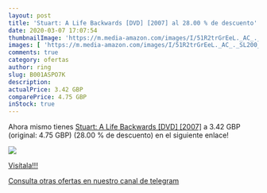 ```yaml
---
layout: post
title: 'Stuart: A Life Backwards [DVD] [2007] al 28.00 % de descuento'
date: 2020-03-07 17:07:54
thumbnailImage: 'https://m.media-amazon.com/images/I/51R2trGrEeL._AC_._SL200_.jpg'
images: [ 'https://m.media-amazon.com/images/I/51R2trGrEeL._AC_._SL200_.jpg' ]
comments: true
category: ofertas
author: ring
slug: B001ASPO7K
description:
actualPrice: 3.42 GBP
comparePrice: 4.75 GBP
inStock: true
---
```


Ahora mismo tienes [Stuart: A Life Backwards [DVD] [2007]](https://www.amazon.com/dp/B001ASPO7K/?tag=redken08-20) a 3.42 GBP (original: 4.75 GBP) (28.00 %  de descuento) en el siguiente enlace!

[![](https://m.media-amazon.com/images/I/51R2trGrEeL._AC_._SL200_.jpg)](https://www.amazon.com/dp/B001ASPO7K/?tag=redken08-20)

[Visítala!!!](https://www.amazon.com/dp/B001ASPO7K/?tag=redken08-20)

[Consulta otras ofertas en nuestro canal de telegram](https://t.me/s/ofertas25)
